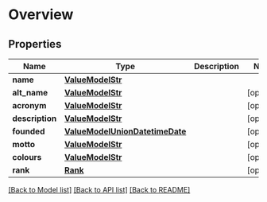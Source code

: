 # Overview


## Properties
Name | Type | Description | Notes
------------ | ------------- | ------------- | -------------
**name** | [**ValueModelStr**](ValueModelStr.md) |  | 
**alt_name** | [**ValueModelStr**](ValueModelStr.md) |  | [optional] 
**acronym** | [**ValueModelStr**](ValueModelStr.md) |  | [optional] 
**description** | [**ValueModelStr**](ValueModelStr.md) |  | [optional] 
**founded** | [**ValueModelUnionDatetimeDate**](ValueModelUnionDatetimeDate.md) |  | [optional] 
**motto** | [**ValueModelStr**](ValueModelStr.md) |  | [optional] 
**colours** | [**ValueModelStr**](ValueModelStr.md) |  | [optional] 
**rank** | [**Rank**](Rank.md) |  | [optional] 

[[Back to Model list]](../README.md#documentation-for-models) [[Back to API list]](../README.md#documentation-for-api-endpoints) [[Back to README]](../README.md)



